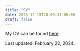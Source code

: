 ```yaml
---
title: "CV"
date: 2023-12-15T20:09:31-06:00
draft: false
---
```


My CV can be found [here](/Bosnich_CV.pdf).

Last updated: February 22, 2024.